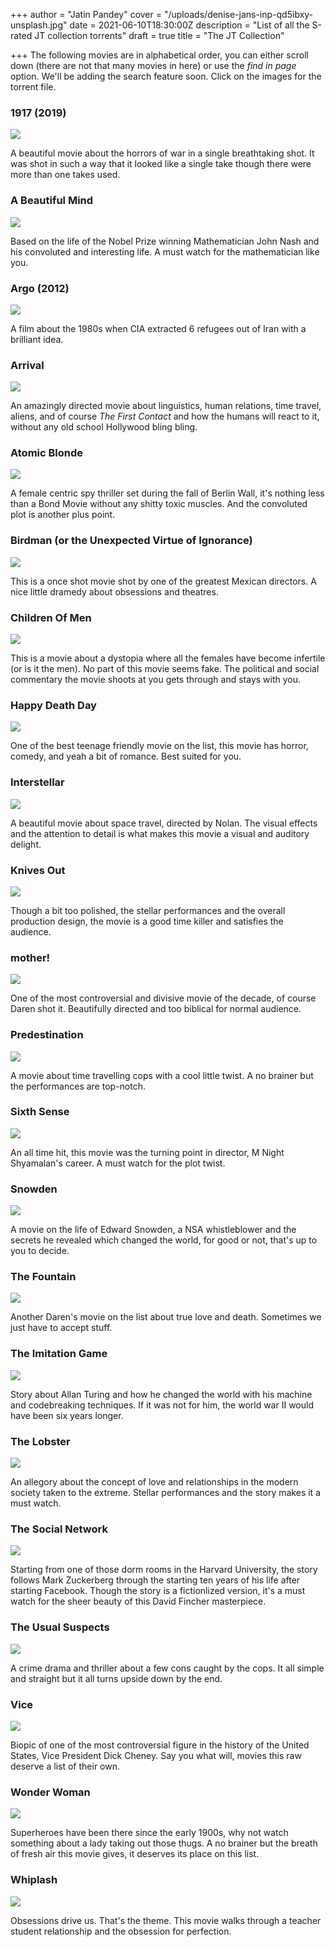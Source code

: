 +++
author = "Jatin Pandey"
cover = "/uploads/denise-jans-inp-qd5ibxy-unsplash.jpg"
date = 2021-06-10T18:30:00Z
description = "List of all the S-rated JT collection torrents"
draft = true
title = "The JT Collection"

+++
The following movies are in alphabetical order, you can either scroll down (there are not that many movies in here) or use the _find in page_ option. We'll be adding the search feature soon. Click on the images for the torrent file.

### 1917 (2019)

[![](/uploads/1917-5e32eccfe5ea5.jpg)]()

A beautiful movie about the horrors of war in a single breathtaking shot. It was shot in such a way that it looked like a single take though there were more than one takes used.

### A Beautiful Mind

![](/uploads/a-beautiful-mind-5224d810c17ac.jpg)

Based on the life of the Nobel Prize winning Mathematician John Nash and his convoluted and interesting life. A must watch for the mathematician like you.

### Argo (2012)

[![](/uploads/argo-52dd5e78c1cc8.jpg)](/uploads/argo-2012-720p-bluray-yts-mx.torrent "argo")

A film about the 1980s when CIA extracted 6 refugees out of Iran with a brilliant idea.

### Arrival

![](/uploads/arrival-5cfb2704e43a5.jpg)

An amazingly directed movie about linguistics, human relations, time travel, aliens, and of course _The First Contact_ and how the humans will react to it, without any old school Hollywood bling bling.

### Atomic Blonde

![](https://fanart.tv/detailpreview/fanart/movies/341013/movieposter/atomic-blonde-5e151311d42bd.jpg)

A female centric spy thriller set during the fall of Berlin Wall, it's nothing less than a Bond Movie without any shitty toxic muscles. And the convoluted plot is another plus point.

### Birdman (or the Unexpected Virtue of Ignorance)

![](https://fanart.tv/detailpreview/fanart/movies/194662/movieposter/birdman-58fcacbe20903.jpg)

This is a once shot movie shot by one of the greatest Mexican directors. A nice little dramedy about obsessions and theatres.

### Children Of Men

![](https://fanart.tv/detailpreview/fanart/movies/9693/movieposter/children-of-men-5385cbd14a30f.jpg)

This is a movie about a dystopia where all the females have become infertile (or is it the men). No part of this movie seems fake. The political and social commentary the movie shoots at you gets through and stays with you.

### Happy Death Day

![](https://fanart.tv/detailpreview/fanart/movies/440021/movieposter/half-to-death-594404b5b2132.jpg)

One of the best teenage friendly movie on the list, this movie has horror, comedy, and yeah a bit of romance. Best suited for you.

### Interstellar

![](https://fanart.tv/detailpreview/fanart/movies/157336/movieposter/interstellar-54246e69df310.jpg)

A beautiful movie about space travel, directed by Nolan. The visual effects and the attention to detail is what makes this movie a visual and auditory delight.

### Knives Out

![](https://fanart.tv/detailpreview/fanart/movies/546554/movieposter/knives-out-5d9f208f36321.jpg)

Though a bit too polished, the stellar performances and the overall production design, the movie is a good time killer and satisfies the audience.

### mother!

![](https://fanart.tv/detailpreview/fanart/movies/381283/movieposter/mother-59ad06afe9d54.jpg)

One of the most controversial and divisive movie of the decade, of course Daren shot it. Beautifully directed and too biblical for normal audience.

### Predestination

![](https://fanart.tv/detailpreview/fanart/movies/206487/movieposter/predestination-57ba1b06b5727.jpg)

A movie about time travelling cops with a cool little twist. A no brainer but the performances are top-notch.

### Sixth Sense

![](https://fanart.tv/detailpreview/fanart/movies/745/movieposter/the-sixth-sense-53d0f61a96e73.jpg)

An all time hit, this movie was the turning point in director, M Night Shyamalan's career. A must watch for the plot twist.

### Snowden

![](https://fanart.tv/detailpreview/fanart/movies/302401/movieposter/the-snowden-files-58023d0d99681.jpg)

A movie on the life of Edward Snowden, a NSA whistleblower and the secrets he revealed which changed the world, for good or not, that's up to you to decide.

### The Fountain

![](https://fanart.tv/detailpreview/fanart/movies/1381/movieposter/the-fountain-5225ecf822adb.jpg)

Another Daren's movie on the list about true love and death. Sometimes we just have to accept stuff.

### The Imitation Game

![](https://fanart.tv/detailpreview/fanart/movies/205596/movieposter/the-imitation-game-5d0267e3dd90a.jpg)

Story about Allan Turing and how he changed the world with his machine and codebreaking techniques. If it was not for him, the world war II would have been six years longer.

### The Lobster

![](https://fanart.tv/detailpreview/fanart/movies/254320/movieposter/the-lobster-5cf806561f316.jpg)

An allegory about the concept of love and relationships in the modern society taken to the extreme. Stellar performances and the story makes it a must watch.

### The Social Network

![](https://fanart.tv/detailpreview/fanart/movies/37799/movieposter/the-social-network-52ed797f9a03e.jpg)

Starting from one of those dorm rooms in the Harvard University, the story follows Mark Zuckerberg through the starting ten years of his life after starting Facebook. Though the story is a fictionlized version, it's a must watch for the sheer beauty of this David Fincher masterpiece.

### The Usual Suspects

![](https://fanart.tv/detailpreview/fanart/movies/629/movieposter/the-usual-suspects-5261e6a92b985.jpg)

A crime drama and thriller about a few cons caught by the cops. It all simple and straight but it all turns upside down by the end.

### Vice

![](https://fanart.tv/detailpreview/fanart/movies/429197/movieposter/untitled-dick-cheney-biopic-5c19e77738f1a.jpg)

Biopic of one of the most controversial figure in the history of the United States, Vice President Dick Cheney. Say you what will, movies this raw deserve a list of their own.

### Wonder Woman

![](https://fanart.tv/detailpreview/fanart/movies/297762/movieposter/wonder-woman-5932632f6f834.jpg)

Superheroes have been there since the early 1900s, why not watch something about a lady taking out those thugs. A no brainer but the breath of fresh air this movie gives, it deserves its place on this list.

### Whiplash

![](https://fanart.tv/detailpreview/fanart/movies/244786/movieposter/whiplash-54d4e2d19f5b4.jpg)

Obsessions drive us. That's the theme. This movie walks through a teacher student relationship and the obsession for perfection.